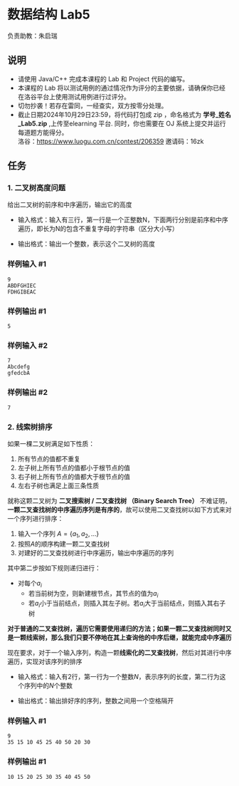 <h1> 数据结构 Lab5 </h1>
负责助教：朱启瑞

## 说明

- 请使用 Java/C++ 完成本课程的 Lab 和 Project 代码的编写。<br>
- 本课程的 Lab 将以测试用例的通过情况作为评分的主要依据，请确保你已经在洛谷平台上使用测试用例进行过评分。<br>
- 切勿抄袭！若存在雷同，一经查实，双方按零分处理。<br>
- 截止日期2024年10月29日23:59，将代码打包成 zip ，命名格式为 **学号_姓名_Lab5.zip** ,上传至elearning 平台. 同时，你也需要在 OJ 系统上提交并运行每道题方能得分。<br>
洛谷：https://www.luogu.com.cn/contest/206359
邀请码：16zk

## 任务 

### 1. 二叉树高度问题
给出二叉树的前序和中序遍历，输出它的高度

- 输入格式：输入有三行，第一行是一个正整数N，下面两行分别是前序和中序遍历，即长为N的包含不重复字母的字符串（区分大小写）

- 输出格式：输出一个整数，表示这个二叉树的高度

### 样例输入 #1

```
9
ABDFGHIEC
FDHGIBEAC
```

### 样例输出 #1

```
5
```

### 样例输入 #2

```
7
Abcdefg
gfedcbA
```
### 样例输出 #2

```
7
```

### 2. 线索树排序

如果一棵二叉树满足如下性质：
1. 所有节点的值都不重复
2. 左子树上所有节点的值都小于根节点的值
3. 右子树上所有节点的值都大于根节点的值
4. 左右子树也满足上面三条性质

就称这颗二叉树为 **二叉搜索树 / 二叉查找树 （Binary Search Tree）**
不难证明，**一颗二叉查找树的中序遍历序列是有序的**，故可以使用二叉查找树以如下方式来对一个序列进行排序：
1. 输入一个序列 $A = \{a_1,a_2,\dots\}$
2. 按照$A$的顺序构建一颗二叉查找树
3. 对建好的二叉查找树进行中序遍历，输出中序遍历的序列

其中第二步按如下规则递归进行：
-  对每个$a_i$
	- 若当前树为空，则新建根节点，其节点的值为$a_i$ 
   - 若$a_i$小于当前结点，则插入其左子树。若$a_i$大于当前结点，则插入其右子树

**对于普通的二叉查找树，遍历它需要使用递归的方法；如果一颗二叉查找树同时又是一颗线索树，那么我们只要不停地在其上查询他的中序后继，就能完成中序遍历**

现在要求，对于一个输入序列，构造一颗**线索化的二叉查找树**，然后对其进行中序遍历，实现对该序列的排序

- 输入格式：输入有2行，第一行为一个整数$N$，表示序列的长度，第二行为这个序列中的$N$个整数

- 输出格式：输出排好序的序列，整数之间用一个空格隔开

### 样例输入 #1

```
9
35 15 10 45 25 40 50 20 30
```

### 样例输出 #1

```
10 15 20 25 30 35 40 45 50
```